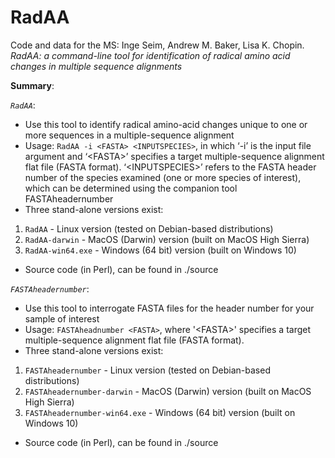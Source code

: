 # RadAA
Code and data for the MS: 
Inge Seim, Andrew M. Baker, Lisa K. Chopin. *RadAA: a command-line tool for identification of radical amino acid changes in multiple sequence alignments*

**Summary**:

*`RadAA`*: 
- Use this tool to identify radical amino-acid changes unique to one or more sequences in a multiple-sequence alignment
- Usage: ```RadAA -i <FASTA> <INPUTSPECIES>```, in which ‘-i’ is the input file argument and ‘\<FASTA>’ specifies a target multiple-sequence alignment flat file (FASTA format).
‘\<INPUTSPECIES>’ refers to the FASTA header number of the species examined (one or more species of interest), which can be determined using the companion tool FASTAheadernumber
- Three stand-alone versions exist:
1. `RadAA` - Linux version (tested on Debian-based distributions)
2. `RadAA-darwin` - MacOS (Darwin) version (built on MacOS High Sierra)
3. `RadAA-win64.exe` - Windows (64 bit) version (built on Windows 10)
- Source code (in Perl), can be found in ./source

*`FASTAheadernumber`*:
- Use this tool to interrogate FASTA files for the header number for your sample of interest
- Usage: ```FASTAheadnumber <FASTA>```, where '\<FASTA>' specifies a target multiple-sequence alignment flat file (FASTA format).
- Three stand-alone versions exist:
1. `FASTAheadernumber` - Linux version (tested on Debian-based distributions)
2. `FASTAheadernumber-darwin` - MacOS (Darwin) version (built on MacOS High Sierra)
3. `FASTAheadernumber-win64.exe` - Windows (64 bit) version (built on Windows 10)
- Source code (in Perl), can be found in ./source
